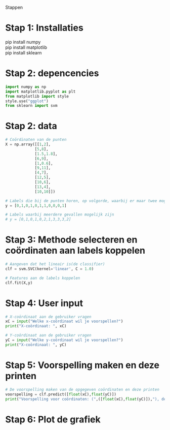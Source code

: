 Stappen

# Stap 1: Installaties
pip install numpy<br>
pip install matplotlib<br>
pip install sklearn<br>

# Stap 2: depencencies
```python
import numpy as np
import matplotlib.pyplot as plt
from matplotlib import style
style.use("ggplot")
from sklearn import svm
```

# Stap 2: data
```python
# Coördinaten van de punten
X = np.array([[1,2],
             [5,8],
             [1.5,1.8],
             [6,9],
             [1,0.6],
             [9,11],
             [4,7],
             [12,5],
             [10,6],
             [13,4],
             [10,10]])

# Labels die bij de punten horen, op volgorde, waarbij er maar twee mogelijke gevallen zijn
y = [0,1,0,1,0,1,1,0,0,0,1]

# Labels waarbij meerdere gevallen mogelijk zijn
# y = [0,1,0,1,0,2,1,3,3,3,2]
```

# Stap 3: Methode selecteren en coördinaten aan labels koppelen
```python
# Aangeven dat het lineair is(de classifier)
clf = svm.SVC(kernel='linear', C = 1.0)

# Features aan de labels koppelen
clf.fit(X,y)
```

# Stap 4: User input
```python
# X-coördinaat aan de gebruiker vragen
xC = input("Welke x-coördinaat wil je voorspellen?")
print("X-coördinaat: ", xC)

# Y-coördinaat aan de gebruiker vragen
yC = input("Welke y-coördinaat wil je voorspellen?")
print("X-coördinaat: ", yC)
```

# Stap 5: Voorspelling maken en deze printen
```python
# De voorspelling maken van de opgegeven coördinaten en deze printen
voorspelling = clf.predict([float(xC),float(yC)])
print("Voorspelling voor coördinaten: (",([float(xC),float(yC)]),"), de voorspelling valt binnen categorie ", voorspelling)
```

# Stap 6: Plot de grafiek
```python

```

